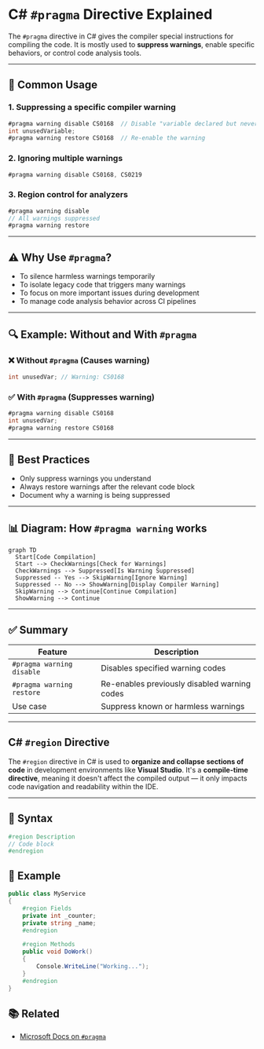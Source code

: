 # C# `#pragma` Directive Explained

The `#pragma` directive in C# gives the compiler special instructions for compiling the code. It is mostly used to **suppress warnings**, enable specific behaviors, or control code analysis tools.

---

## 🔧 Common Usage

### 1. Suppressing a specific compiler warning
```csharp
#pragma warning disable CS0168  // Disable "variable declared but never used"
int unusedVariable;
#pragma warning restore CS0168  // Re-enable the warning
```

### 2. Ignoring multiple warnings
```csharp
#pragma warning disable CS0168, CS0219
```

### 3. Region control for analyzers
```csharp
#pragma warning disable
// All warnings suppressed
#pragma warning restore
```

---

## ⚠️ Why Use `#pragma`?

- To silence harmless warnings temporarily
- To isolate legacy code that triggers many warnings
- To focus on more important issues during development
- To manage code analysis behavior across CI pipelines

---

## 🔍 Example: Without and With `#pragma`

### ❌ Without `#pragma` (Causes warning)
```csharp
int unusedVar; // Warning: CS0168
```

### ✅ With `#pragma` (Suppresses warning)
```csharp
#pragma warning disable CS0168
int unusedVar;
#pragma warning restore CS0168
```

---

## 🧠 Best Practices

- Only suppress warnings you understand
- Always restore warnings after the relevant code block
- Document why a warning is being suppressed

---

## 📊 Diagram: How `#pragma warning` works

```mermaid
graph TD
  Start[Code Compilation]
  Start --> CheckWarnings[Check for Warnings]
  CheckWarnings --> Suppressed[Is Warning Suppressed]
  Suppressed -- Yes --> SkipWarning[Ignore Warning]
  Suppressed -- No --> ShowWarning[Display Compiler Warning]
  SkipWarning --> Continue[Continue Compilation]
  ShowWarning --> Continue
```

---

## ✅ Summary

| Feature                  | Description                                     |
|--------------------------|-------------------------------------------------|
| `#pragma warning disable`| Disables specified warning codes                |
| `#pragma warning restore`| Re-enables previously disabled warning codes    |
| Use case                 | Suppress known or harmless warnings             |

---
## C# `#region` Directive 

The `#region` directive in C# is used to **organize and collapse sections of code** in development environments like **Visual Studio**. It's a **compile-time directive**, meaning it doesn't affect the compiled output — it only impacts code navigation and readability within the IDE.

---

## 📌 Syntax

```csharp
#region Description
// Code block
#endregion
```

## 📌 Example

```csharp
public class MyService
{
    #region Fields
    private int _counter;
    private string _name;
    #endregion

    #region Methods
    public void DoWork()
    {
        Console.WriteLine("Working...");
    }
    #endregion
}
```
## 📚 Related


- [Microsoft Docs on `#pragma`](https://learn.microsoft.com/en-us/dotnet/csharp/language-reference/preprocessor-directives/preprocessor-pragma-warning)
